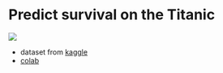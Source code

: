 # Predict survival on the Titanic

![](https://i.imgur.com/9iW6SuR.png)

- dataset from [kaggle](https://www.kaggle.com/competitions/titanic/overview)
- [colab](https://colab.research.google.com/drive/1m77-ZUGouJQKFj2_xXdVyrutUdDXexbf?usp=sharing)